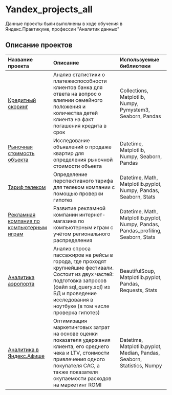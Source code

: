 # Yandex_projects_all
Данные проекты были выполнены в ходе обучения в Яндекс.Практикуме, профессии "Аналитик данных"

## Описание проектов

| Название проекта         | Описание               | Используемые библиотеки           |
| :------------------------| :--------------------- |:----------------------------------|
| [Кредитный скоринг](credit_score) | Aнализ статистики о платежеспособности клиентов банка для ответа на вопрос о влиянии семейного положения и количества детей клиента на факт погашения кредита в срок | Collections, Matplotlib, Numpy, Pymystem3, Seaborn, Pandas|
| [Рыночная стоимость объекта](market_price_of_object) | Исследование объявлений о продаже квартир для определения рыночной стоимости объекта | Datetime, Matplotlib, Numpy, Seaborn, Pandas|
| [Тариф телеком](tariff_revenue)| Определение перспективного тарифа для телеком компании с помощью проверки гипотез| Datetime, Math, Matplotlib.pyplot, Numpy, Pandas, Seaborn, Stats|
| [Рекламная компания по компьютерным играм](market_of_games)| Развитие рекламной компании интернет-магазина по компьютерным играм с учётом регионального распределения| Datetime, Math, Matplotlib.pyplot, Numpy, Pandas, Pandas_profiling, Seaborn, Stats|
| [Аналитика аэропорта](airports_analytics)| Анализ спроса пассажиров на рейсы в города, где проходят крупнейшие фестивали. Состоит из двух частей: подготовка запросов (файл sql_query.sql) из БД и проведение исследования в ноутбуке (в том числе проверка гипотез)| BeautifulSoup, Matplotlib.pyplot, Pandas, Requests, Stats|
| [Аналитика в Яндекс.Афише](marketing_costs) | Оптимизация маркетинговых затрат на основе оценки показателя удержания клиента, его среднего чека и LTV, стоимости привлечения одного покупателя CAC, а также показателя окупаемости расходов на маркетинг ROMI | Datetime, Matplotlib.pyplot, Median, Pandas, Seaborn, Statistics, Numpy|
